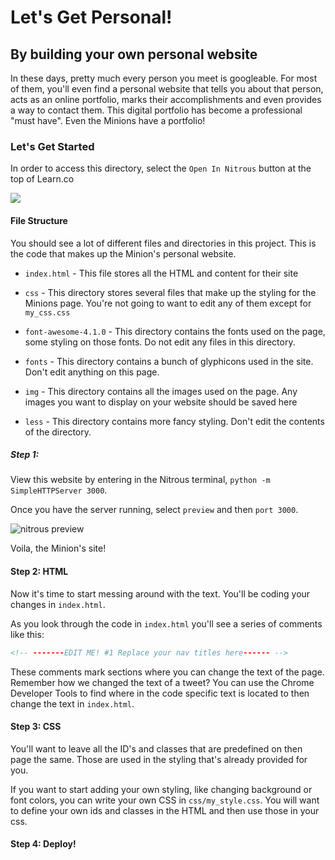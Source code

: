 # Let's Get Personal!

## By building your own personal website

In these days, pretty much every person you meet is googleable. For most of them, you'll even find a personal website that tells you about that person, acts as an online portfolio, marks their accomplishments and even provides a way to contact them. This digital portfolio has become a professional "must have". Even the Minions have a portfolio!

### Let's Get Started

In order to access this directory, select the `Open In Nitrous` button at the top of Learn.co

<img src="https://s3.amazonaws.com/after-school-assets/open-in-nitrous.png">

#### File Structure 
You should see a lot of different files and directories in this project. This is the code that makes up the Minion's personal website. 

+ `index.html` - This file stores all the HTML and content for their site

+ `css` - This directory stores several files that make up the styling for the Minions page. You're not going to want to edit any of them except for `my_css.css`

+ `font-awesome-4.1.0` - This directory contains the fonts used on the page, some styling on those fonts. Do not edit any files in this directory. 

+ `fonts` - This directory contains a bunch of glyphicons used in the site. Don't edit anything on this page. 

+ `img` - This directory contains all the images used on the page. Any images you want to display on your website should be saved here

+ `less` - This directory contains more fancy styling. Don't edit the contents of the directory.


##### Step 1:

View this website by entering in the Nitrous terminal, `python -m SimpleHTTPServer 3000`. 

Once you have the server running, select `preview` and then `port 3000`.

<img src="https://s3.amazonaws.com/after-school-assets/nitrous-preview.png" alt="nitrous preview">

Voila, the Minion's site!

#### Step 2: HTML

Now it's time to start messing around with the text. You'll be coding your changes in `index.html`.

As you look through the code in `index.html` you'll see a series of comments like this:

```html
<!-- -------EDIT ME! #1 Replace your nav titles here------ -->
```

These comments mark sections where you can change the text of the page. Remember how we changed the text of a tweet? You can use the Chrome Developer Tools to find where in the code specific text is located to then change the text in `index.html`.

#### Step 3: CSS 

You'll want to leave all the ID's and classes that are predefined on then page the same. Those are used in the styling that's already provided for you.

If you want to start adding your own styling, like changing background or font colors, you can write your own CSS in `css/my_style.css`. You will want to define your own ids and classes in the HTML and then use those in your css.


#### Step 4: Deploy! 


